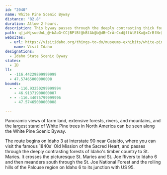 ```yaml
---
id: "2040"
name: White Pine Scenic Byway
distance: "82.8"
duration: Allow 2 hours.
description: This byway passes through the deeply contrasting thick forests of Idaho's timber country.
path: q|jaHjsueUnL_@~bAoG~CC|BPlBf@hBfAb@b@dB~CrArCxd@ffAlEtKx@xCrBfNr@tCjCrGrClCvElDbB`BxB|Cr@nAlBfF~EzPvBrEjApA`BlA~Av@pAZfAPvA?rE_@z@?rAPf@TxA`AfFjH~AfDd@pAr@`C^fBXlCtA`V\hMMxDo@`JwEra@uBfTI`BClCLjBXrAxDnJx@pCr@hE^~EvDvuAP`Cb@|Bn@lBbAzAnAbAvAf@xAJxASfJkExWcNr@WfBYdBGtC`@l[~IjLhE|HjChAd@pFlDnC`D|C`FlClF~BpCvKjShBxE|@~CrAnGx@|Ed@`GXtEBlE?lFSxGChKR~BRrAXzAhAxDtAlCh@r@`KdKvEnF~AlAfBb@xFRvBVhFlArNbKdErDfBxBrEzHhBdEfCzIz@xEb@`DpFjd@x@lD~@`CrAjBnAlAlAr@jBl@tCd@nXxBdAd@|ArAv@pAj@fB`EvXTjA~@fB~@x@d@Zv@PhOM~A@t@JlA`ApA~A|@dDhAzClApBzAjAbA^~Ix@hUnCrDpAtLzE~@RlKDjFx@nO`@hDh@`Af@l@|@l@`BX~ANtAEjCYzBmAjD_B~Fm@zFExBBzDd@fF\lCjA~GpGjb@|Ihj@RjBE`CYfB[jAmBrEqAdBcLnKqA`B{@~A{@rBkAlEiAlIFrEJp@Ll@vAnDfAxAx@l@rEjA~A~A~@jBb@rCH`HKrAa@lC_AdBmFnGoArBu@xBc@tCiBnb@HhBT~Ax@xCb@^pJ`OxIzLpElEjHnF`LdKdBz@|Ad@fCVdBO|AYnBo@lAy@dDeDvA_BxAyBj@sA`@uA^oBh@oDp@kC|BuLl@iBzAuApC{CrBaFdAaAhBeAxE_B`BeArJuHtBkA~A_@nA?hAVn@XfBxArJtGr@RbBPrA_@|DyCn@YbAMxBCtBa@`KaH|DmBfQsGzMmFbD_Adq@DvAx@n@p@nAnC^xADV?rAO~CYzAi@vA_C`E]`A_@vCEpE?fTIzA[bCMn@mAjDgAdBqCbCcFdD_B~A]l@s@pCUhBEhD|Dz}@d@|Er@hExCxLlEhN~@fCfApBjA`BfBxA~CtBpBNnHLbo@MxGF~EAdAKzAWfD{D|BgBzJeCxBeAt@k@dAgAjC{D~@k@xA[tEIz@H|HlAfGxAlA`Af@p@l@`BXzAJhBF`HNlBH`@Th@bB|BV~@FjAGlA_A|EEf@?lABr@d@jArCtBrBrCx@v@vCj@tAErAc@rFwEbAoAx@oBj@}@lBoBvAmCjA_BbAq@hAk@~BG|B^vF`CbHpFrBxBlCfDfA`CfGjVxAfEhAhAdFnDr@~@LjADlB_@~EAtARdE`A|Gd@|An@xAbClCfCfAhAPnBCbC]~BEbAf@`D`Cj@Jd@?fAYzLaGfF_BdPiHdPsL|QuNnDgEvG{IxCyEv@eCh@iEPqCLiNNaFj@}]EsZ?yl@?aFKwAqAqKKyBEsEZsIb@oElCqLNaB?wAOmAYaGEoB?_GTmIr@mK~AqIH}A_AaJIeBT}Jh@yCZ_ApCgEvFaEbFuKhEyKb@uA^sBvBePVgA`@mAdBsBhAgC^yBHcBCiBFcAx@{CxE}K`BsFl@wCbAaG^uEVcAZu@b@m@h@k@jAg@pB_@jAw@xA{Af@y@t@_DXmC^mBx@iD`P{]jD_H~AsCvDaFzByB`GuDrEiA|ABvAQdBm@|@y@x@_An@sA`@wAj@sCZwDx@uZbCyc@xAuO~@eFx@wCpFmJdAsCfAsHZqAh@cAb@Wx@ST@z@VfCdB|DbDnBh@xB@Ew]H_ClA}IxAeEt@_BlD{EbE{DhAmBrA}ClBuFjLsa@nBkGr@oBbCyEnCsD|CkDxd@__@|AyAhAgB`AmBv@yB~@gDhAmFx@sCdBaDfCqCvD{B~s@o\`J{EhDeCpE{EnEmGpHuMfAgA`A_@fAStDWj@K~AeArAoAdAkBvCcKnAwBx@_AhAm@zBk@|@g@\_@xBmD~BkBlAuA^k@~@kDx@cH^aBb@iAr@aAZSlAe@~ASh@Sz@e@x@w@r@oA|DyLhBsChBuAvDoBpI}GjAsAp@kAT_AlCmEx@s@`@YpBc@bF[|@KdAYxBsAr@w@lDcFhAm@t@El@RdAt@v@vBhDnMZpCDlAL`MNtEh@zBp@xAvAhApA`@~Dp@dOlBrA^d@RbBrA~DtFfCrBbCjAnAV|CTbC[tA]vDyBpCaEhBeDlJ_T~N}e@n@cBr@kAnAqAhAa@t@EtZuAfKWzz@dCfF}@xAa@|FgDbA_@rBXfCfAlBVpAIxCyAhCuBvFaEtAw@tDqAlK}AzJq@bEe@|Ak@|ByAxByBhF{HbB{Ch@}AfAcEhCaOn@mBh@w@h@e@~@MhBP~A`@xCvBv@RlC?~@VhC`B^JvD_@n@FxBf@bHpD|DlCdEjDnAl@hARhDJ~Cd@jJfCfCfAXVx@bBXvB@lCU`D?|@LzBt@fDrBxGd@dArA~AfFzEbGfHzInMzA~Ap@j@bB`AvCp@tB?~B]~@Y~@g@jBwAtBaDxCmFnKcQxBsBxAy@pDyAhBeArAsAt@mAtBmEfA_BlEmEjBeD\y@bBiIx@sCr@mAZ_@l@c@pAe@zVoDzAGzALdAXfGjD``@fWlDvBxAlAfAdBp@hB`AdE^xBn@fG_Bt}@]nC[`AuI~Ny@fBe@~A_@tBs@jJmCfd@SzC?vBVnChB~JXdAdAhCfExHh@vBN`An@tKRrHEtH]|MClHLrBXjB~@rCpJhW~AtGd@xC|@nH`CfTDrA?~B]hCiAvE[tCCfBDh@RlAZnAVn@t@bAx@p@d@RhBV`B?~@J~C`Av@d@bGhG|AvBp@rA|@~Br@dC^nBn@~JTtBrFv`@z@~E|Hf]bD|MhDrKlg@joA`GbNjB`DtFjGlJdK`D|B|GtChRxGdNfDhCzA|CvDpGxI~RpVzAbC`CrFnsAnbE~@|BxAzBjAx@v@XdQrDfBp@nA~@n@l@bBrCd@`Ar@|Cx@tHRfD@fDKpBm@`HBlBd@`CjB`Gv@pB|@dB~@`AlBdAdBTh@?hBU`ALd@~@ZrB\dArAz@d@BhBK^Pl@~@n@hDn@v@^NrA?bHiCb@Ct@VT^Nt@VrCXv@`@l@|Cx@l@j@Vj@fAnFr@pAtAlBLj@Fl@GfE@l@Lb@Tn@b@j@`@LfAA`@Yn@y@|@eB~@m@l@JbBlAh@R^@lA[dBeBzAm@v@XvA`Bf@NhAKl@]rB{Bh@Qd@?tB|Ap@F^Cd@a@~BuCbAQdAf@v@r@pBvDzB|GTjCBdAe@`F?j@NrAVz@pAdClGlG^z@V~@J|BIhI@xBb@nFBvAMrBY`BiDfNAzBJp@^r@x@Xl@An@SjBeBlBeAXMx@?nAdAXr@Nt@NbB\z@n@j@h@DXEZ]Zs@r@oD~@wBjI}J|@w@lCu@pNy@vBc@jD{AzBe@zB_@pDW~Ah@rDnFvAdB`Ar@vBr@|IxBjDjAhDzBrCpClDfCfDd@xFq@t@_@xKsCj[oH|EsArBWtBKrBBr@ZjAhAfBzBfGzIn@v@lEtDxP`JbF`CxA^lC^bFL|HOdHc@jSs@~Ik@jKShRu@rE]hF{@rHsBlL}D|DaAbQaGtAs@rF{ExAwBfD_GfCgDrBgBxC{AnCq@hLeBd`@mFrDGlCd@fP`FrG~BlB`@|@G|Am@zOaMfBkAhAe@tAKvEV`Hr@xk@rDnkAx@nDDx@LxCdAbDlCtb@l_@fBpB~AdClAhClJfWlMj^nCtGfIhMlDdF|ClFpNpT~KlRbz@ryAhAlCpCjIl@`DfAzGnAnLhA|Hx@tDhS|p@h@|BRhBBhCK`BoCp[mAtL_Fvc@wF`k@iBpO_CpUW|CUhGAjCJfHvCpz@Fz}BZbGPpATlAz@jDlAnCrDjGvBfCbBnCp@bBl@`BnA`FXdB^xDBzFOrDc@rEyDnTSnD@pCRlCd@hCtGnQd@dBx@~Dl@nBbCvFhA~C~A`HN`Bj@`k@|@~]B|XI|XOfEoAtPCj]KjCStAye@dwBsC|MC`ADlEfAxMDlAE~AO~@S`AuAdDYxAOtADpARxA^jAjDbJl@rBH~@DfCEpAIt@cDfPYzBSdEKtLOfz@eAbBqQdEoBv@aA`AmDnEsAbCuIdUsA~EQ`BSxBY~E}Ar^QxGHlDNnDtCt_ALxF_@fD
websites:
  - url: https://visitidaho.org/things-to-do/museums-exhibits/white-pine-scenic-byway/
    name: Visit Idaho
designations:
  - Idaho State Scenic Byway
states:
  - ID
ll:
  - -116.44229899999999
  - 47.57465000000008
bounds:
  - - -116.93250299999994
    - 46.91371900000007
  - - -116.44075799999996
    - 47.57465000000008

---
```


Panoramic views of farm land, extensive forests, rivers, and mountains, and the largest stand of White Pine trees in North America can be seen along the White Pine Scenic Byway.

The route begins on Idaho 3 at Interstate 90 near Cataldo, where you can visit the famous 1840s' Old Mission of the Sacred Heart, and passes through the deeply contrasting forests of Idaho's timber country to St. Maries. It crosses the picturesque St. Maries and St. Joe Rivers to Idaho 6 and then meanders south through the St. Joe National Forest and the rolling hills of the Palouse region on Idaho 6 to its junction with US 95.
